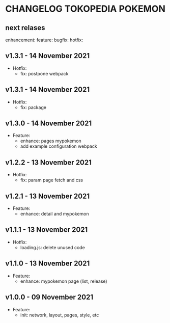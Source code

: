 # CHANGELOG TOKOPEDIA POKEMON

## next relases
enhancement:
feature:
bugfix:
hotfix:

## v1.3.1 - 14 November 2021
- Hotfix:
    - fix: postpone webpack

## v1.3.1 - 14 November 2021
- Hotfix:
    - fix: package

## v1.3.0 - 14 November 2021
- Feature:
    - enhance: pages mypokemon
    - add example configuration webpack

## v1.2.2 - 13 November 2021
- Hotfix:
    - fix: param page fetch and css

## v1.2.1 - 13 November 2021
- Feature:
    - enhance: detail and mypokemon

## v1.1.1 - 13 November 2021
- Hotfix:
    - loading.js: delete unused code

## v1.1.0 - 13 November 2021
- Feature:
    - enhance: mypokemon page (list, release)

## v1.0.0 - 09 November 2021
- Feature:
    - init: network, layout, pages, style, etc
